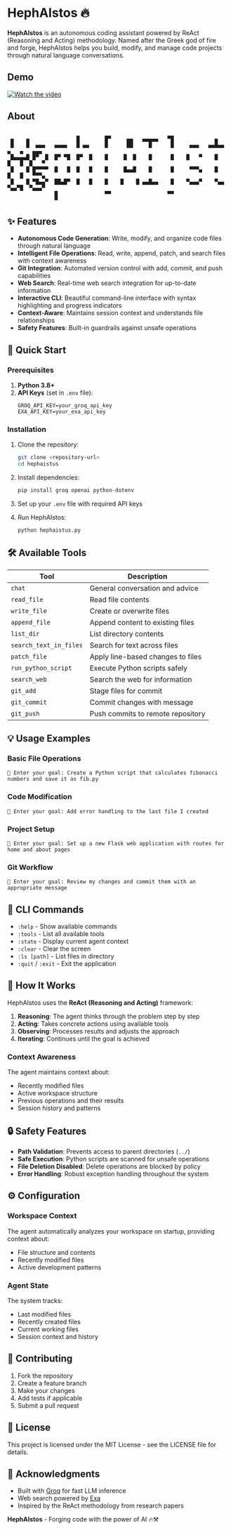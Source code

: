 # HephAIstos 🔥

**HephAIstos** is an autonomous coding assistant powered by ReAct (Reasoning and Acting) methodology. Named after the Greek god of fire and forge, HephAIstos helps you build, modify, and manage code projects through natural language conversations.

## Demo

[![Watch the video](https://img.youtube.com/vi/YIwN4l4LuxI/3.jpg)](https://youtu.be/YIwN4l4LuxI?si=eUqtSghwDqh1QEZ7)

## About

```

 ▄    ▄               █        █▀     ▄▄   ▄▄▄▄▄   ▀█             ▄
 █    █  ▄▄▄   ▄▄▄▄   █ ▄▄     █      ██     █      █     ▄▄▄   ▄▄█▄▄  ▄   ▄   ▄▄▄
 █▄▄▄▄█ █▀  █  █▀ ▀█  █▀  █    █     █  █    █      █    █   ▀    █    █   █  █   ▀
 █    █ █▀▀▀▀  █   █  █   █    █     █▄▄█    █      █     ▀▀▀▄    █    █   █   ▀▀▀▄
 █    █ ▀█▄▄▀  ██▄█▀  █   █    █    █    █ ▄▄█▄▄    █    ▀▄▄▄▀    ▀▄▄  ▀▄▄▀█  ▀▄▄▄▀
               █               ▀▀                  ▀▀
               ▀
```

## ✨ Features

- **Autonomous Code Generation**: Write, modify, and organize code files through natural language
- **Intelligent File Operations**: Read, write, append, patch, and search files with context awareness
- **Git Integration**: Automated version control with add, commit, and push capabilities
- **Web Search**: Real-time web search integration for up-to-date information
- **Interactive CLI**: Beautiful command-line interface with syntax highlighting and progress indicators
- **Context-Aware**: Maintains session context and understands file relationships
- **Safety Features**: Built-in guardrails against unsafe operations

## 🚀 Quick Start

### Prerequisites

1. **Python 3.8+**
2. **API Keys** (set in `.env` file):
   ```env
   GROQ_API_KEY=your_groq_api_key
   EXA_API_KEY=your_exa_api_key
   ```

### Installation

1. Clone the repository:

   ```bash
   git clone <repository-url>
   cd hephaistus
   ```

2. Install dependencies:

   ```bash
   pip install groq openai python-dotenv
   ```

3. Set up your `.env` file with required API keys

4. Run HephAIstos:
   ```bash
   python hephaistus.py
   ```

## 🛠️ Available Tools

| Tool                   | Description                       |
| ---------------------- | --------------------------------- |
| `chat`                 | General conversation and advice   |
| `read_file`            | Read file contents                |
| `write_file`           | Create or overwrite files         |
| `append_file`          | Append content to existing files  |
| `list_dir`             | List directory contents           |
| `search_text_in_files` | Search for text across files      |
| `patch_file`           | Apply line-based changes to files |
| `run_python_script`    | Execute Python scripts safely     |
| `search_web`           | Search the web for information    |
| `git_add`              | Stage files for commit            |
| `git_commit`           | Commit changes with message       |
| `git_push`             | Push commits to remote repository |

## 💡 Usage Examples

### Basic File Operations

```
🔎 Enter your goal: Create a Python script that calculates fibonacci numbers and save it as fib.py
```

### Code Modification

```
🔎 Enter your goal: Add error handling to the last file I created
```

### Project Setup

```
🔎 Enter your goal: Set up a new Flask web application with routes for home and about pages
```

### Git Workflow

```
🔎 Enter your goal: Review my changes and commit them with an appropriate message
```

## 🎯 CLI Commands

- `:help` - Show available commands
- `:tools` - List all available tools
- `:state` - Display current agent context
- `:clear` - Clear the screen
- `:ls [path]` - List files in directory
- `:quit` / `:exit` - Exit the application

## 🧠 How It Works

HephAIstos uses the **ReAct (Reasoning and Acting)** framework:

1. **Reasoning**: The agent thinks through the problem step by step
2. **Acting**: Takes concrete actions using available tools
3. **Observing**: Processes results and adjusts the approach
4. **Iterating**: Continues until the goal is achieved

### Context Awareness

The agent maintains context about:

- Recently modified files
- Active workspace structure
- Previous operations and their results
- Session history and patterns

## 🔒 Safety Features

- **Path Validation**: Prevents access to parent directories (`../`)
- **Safe Execution**: Python scripts are scanned for unsafe operations
- **File Deletion Disabled**: Delete operations are blocked by policy
- **Error Handling**: Robust exception handling throughout the system

## ⚙️ Configuration

### Workspace Context

The agent automatically analyzes your workspace on startup, providing context about:

- File structure and contents
- Recently modified files
- Active development patterns

### Agent State

The system tracks:

- Last modified files
- Recently created files
- Current working files
- Session context and history

## 🤝 Contributing

1. Fork the repository
2. Create a feature branch
3. Make your changes
4. Add tests if applicable
5. Submit a pull request

## 📝 License

This project is licensed under the MIT License - see the LICENSE file for details.

## 🙏 Acknowledgments

- Built with [Groq](https://groq.com/) for fast LLM inference
- Web search powered by [Exa](https://exa.ai/)
- Inspired by the ReAct methodology from research papers

**HephAIstos** - Forging code with the power of AI 🔥⚒️
